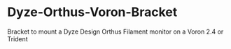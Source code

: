 # Dyze-Orthus-Voron-Bracket
Bracket to mount a Dyze Design Orthus Filament monitor on a Voron 2.4 or Trident
